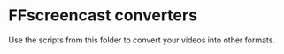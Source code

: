 # FFscreencast converters

Use the scripts from this folder to convert your videos into other formats.

